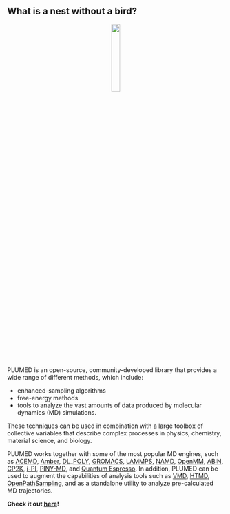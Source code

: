 What is a nest without a bird?
-----------------------------

<center><img width="20%" src="pigeon.png"></center>

PLUMED is an open-source, community-developed library that provides a wide range of different methods, which include:

* enhanced-sampling algorithms
* free-energy methods
* tools to analyze the vast amounts of data produced by molecular dynamics (MD) simulations.

These techniques can be used in combination with a large toolbox of collective variables that describe complex processes in physics, chemistry, material science, and biology.

PLUMED works together with some of the most popular MD engines, such as [ACEMD](https://www.acellera.com/products/molecular-dynamics-software-gpu-acemd/), [Amber](http://ambermd.org), [DL_POLY](https://www.scd.stfc.ac.uk/Pages/DL_POLY.aspx), [GROMACS](http://www.gromacs.org), [LAMMPS](https://lammps.sandia.gov), [NAMD](http://www.ks.uiuc.edu/Research/namd/), [OpenMM](http://openmm.org), [ABIN](https://github.com/PHOTOX/ABIN), [CP2K](https://www.cp2k.org), [i-PI](http://ipi-code.org), [PINY-MD](https://github.com/TuckermanGroup/PINY), and [Quantum Espresso](https://www.quantum-espresso.org). In addition, PLUMED can be used to augment the capabilities of analysis tools such as [VMD](https://www.ks.uiuc.edu/Research/vmd/), [HTMD](https://www.htmd.org), [OpenPathSampling](http://openpathsampling.org/latest/), and as a standalone utility to analyze pre-calculated MD trajectories.

**Check it out [here](http://www.plumed.org)!**

